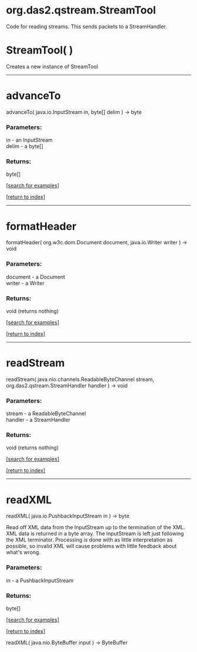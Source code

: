 # org.das2.qstream.StreamTool

Code for reading streams.  This sends packets to a StreamHandler.

# StreamTool( )
Creates a new instance of StreamTool

***
<a name="advanceTo"></a>
# advanceTo
advanceTo( java.io.InputStream in, byte[] delim ) &rarr; byte



### Parameters:
in - an InputStream
<br>delim - a byte[]

### Returns:
byte[]


<a href="https://github.com/autoplot/dev/search?q=advanceTo&unscoped_q=advanceTo">[search for examples]</a>

<a href="https://github.com/autoplot/documentation/blob/master/javadoc/index-all.md">[return to index]</a>

***
<a name="formatHeader"></a>
# formatHeader
formatHeader( org.w3c.dom.Document document, java.io.Writer writer ) &rarr; void



### Parameters:
document - a Document
<br>writer - a Writer

### Returns:
void (returns nothing)


<a href="https://github.com/autoplot/dev/search?q=formatHeader&unscoped_q=formatHeader">[search for examples]</a>

<a href="https://github.com/autoplot/documentation/blob/master/javadoc/index-all.md">[return to index]</a>

***
<a name="readStream"></a>
# readStream
readStream( java.nio.channels.ReadableByteChannel stream, org.das2.qstream.StreamHandler handler ) &rarr; void



### Parameters:
stream - a ReadableByteChannel
<br>handler - a StreamHandler

### Returns:
void (returns nothing)


<a href="https://github.com/autoplot/dev/search?q=readStream&unscoped_q=readStream">[search for examples]</a>

<a href="https://github.com/autoplot/documentation/blob/master/javadoc/index-all.md">[return to index]</a>

***
<a name="readXML"></a>
# readXML
readXML( java.io.PushbackInputStream in ) &rarr; byte

Read off XML data from the InputStream up to the termination of the XML.
 XML data is returned in a byte array.  The InputStream is left just
 following the XML terminator.  Processing is done with as little interpretation
 as possible, so invalid XML will cause problems with little feedback about
 what's wrong.

### Parameters:
in - a PushbackInputStream

### Returns:
byte[]


<a href="https://github.com/autoplot/dev/search?q=readXML&unscoped_q=readXML">[search for examples]</a>

<a href="https://github.com/autoplot/documentation/blob/master/javadoc/index-all.md">[return to index]</a>

readXML( java.nio.ByteBuffer input ) &rarr; ByteBuffer<br>
